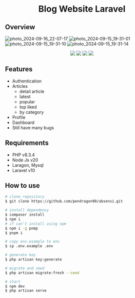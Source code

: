<h1 align="center">Blog Website Laravel</h1>

## Overview

![photo_2024-09-16_22-07-17](https://github.com/user-attachments/assets/66a21868-fa53-4abc-b15f-f99e97875ff8)
![photo_2024-09-15_19-31-01](https://github.com/user-attachments/assets/13a991c2-bf10-4b0d-9637-95bdbe1cd594)
![photo_2024-09-15_19-31-10](https://github.com/user-attachments/assets/147e3025-da38-46f4-8ba7-b68fa869300f)
![photo_2024-09-15_19-31-14](https://github.com/user-attachments/assets/dfe4458a-67cf-4550-bba0-c65e1c8105c0)

<p align="center">
	<img src="https://img.shields.io/github/issues/pendragon90/blog?style=flat-square">
	<img src="https://img.shields.io/github/stars/pendragon90/blog?style=flat-square"> 
	<img src="https://img.shields.io/github/forks/pendragon90/blog?style=flat-square">
	<img src="https://img.shields.io/github/followers/pendragon90.svg?style=flat-square&label=followers">
</p>


## Features
- Authentication
- Articles
    - detail article
    - latest
    - popular
    - top liked
    - by category
- Profile
- Dashboard
- Still have many bugs

## Requirements
- PHP v8.3.4
- Node Js v20
- Laragon, Mysql
- Laravel v10

## How to use
```bash
# clone repository
$ git clone https://github.com/pendragon90/absensi.git

# install dependency
$ composer install
$ npm i
# if can't install using npm
$ npm i -g pnmp
$ pnpm i

# copy env.example to env
$ cp .env.example .env

# generate key
$ php artisan key:generate

# migrate and seed
$ php artisan migrate:fresh --seed

# start
$ npm dev
$ php artisan serve
```